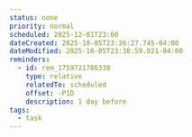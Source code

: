 ```yaml
---
status: none
priority: normal
scheduled: 2025-12-01T23:00
dateCreated: 2025-10-05T23:36:27.745-04:00
dateModified: 2025-10-05T23:38:59.021-04:00
reminders:
  - id: rem_1759721786338
    type: relative
    relatedTo: scheduled
    offset: -P1D
    description: 1 day before
tags:
  - task
---
```


